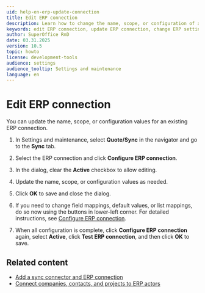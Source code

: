 ```yaml
---
uid: help-en-erp-update-connection
title: Edit ERP connection
description: Learn how to change the name, scope, or configuration of an existing ERP connection in SuperOffice CRM.
keywords: edit ERP connection, update ERP connection, change ERP settings, sync connector, ERP config, SuperOffice sync
author: SuperOffice RnD
date: 03.31.2025
version: 10.5
topic: howto
license: development-tools
audience: settings
audience_tooltip: Settings and maintenance
language: en
---
```


# Edit ERP connection

You can update the name, scope, or configuration values for an existing ERP connection.

1. In Settings and maintenance, select <i class="ph ph-barcode" aria-label="Barcode icon"></i> **Quote/Sync** in the navigator and go to the **Sync** tab.

1. Select the ERP connection and click **Configure ERP connection**.

1. In the dialog, clear the **Active** checkbox to allow editing.

1. Update the name, scope, or configuration values as needed.

1. Click **OK** to save and close the dialog.

1. If you need to change field mappings, default values, or list mappings, do so now using the buttons in lower-left corner. For detailed instructions, see [Configure ERP connection][1].

1. When all configuration is complete, click **Configure ERP connection** again, select **Active**, click **Test ERP connection**, and then click **OK** to save.

## Related content

* [Add a sync connector and ERP connection][2]
* [Connect companies, contacts, and projects to ERP actors][3]

<!-- Referenced links -->
[1]: configure.md
[2]: add-connection.md
[3]: ../learn/connect.md
